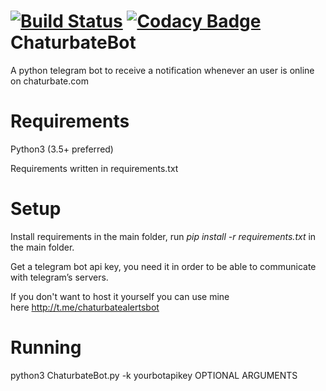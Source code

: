 [![Build Status](https://travis-ci.org/fuomag9/ChaturbateBot.svg?branch=master)](https://travis-ci.org/fuomag9/ChaturbateBot)
[![Codacy Badge](https://api.codacy.com/project/badge/Grade/3bab44d73eb5417da2c650ebdb12050f)](https://www.codacy.com/app/fuomag9/ChaturbateBot?utm_source=github.com&amp;utm_medium=referral&amp;utm_content=fuomag9/ChaturbateBot&amp;utm_campaign=Badge_Grade)
<br>
ChaturbateBot
=============

A python telegram bot to receive a notification whenever an user is online on
chaturbate.com

Requirements
============

Python3 (3.5+ preferred)

Requirements written in requirements.txt

Setup
=====

Install requirements in the main folder, run *pip install -r requirements.txt*
in the main folder.

Get a telegram bot api key, you need it in order to be able to communicate with
telegram’s servers.

If you don't want to host it yourself you can use mine
here <http://t.me/chaturbatealertsbot>

Running
=======

python3 ChaturbateBot.py -k yourbotapikey OPTIONAL ARGUMENTS

